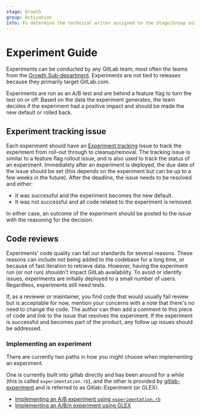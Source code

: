 ```yaml
---
stage: Growth
group: Activation
info: To determine the technical writer assigned to the Stage/Group associated with this page, see https://about.gitlab.com/handbook/engineering/ux/technical-writing/#assignments
---
```


# Experiment Guide

Experiments can be conducted by any GitLab team, most often the teams from the [Growth Sub-department](https://about.gitlab.com/handbook/engineering/development/growth/). Experiments are not tied to releases because they primarily target GitLab.com.

Experiments are run as an A/B test and are behind a feature flag to turn the test on or off. Based on the data the experiment generates, the team decides if the experiment had a positive impact and should be made the new default or rolled back.

## Experiment tracking issue

Each experiment should have an [Experiment tracking](https://gitlab.com/groups/gitlab-org/-/issues?scope=all&utf8=%E2%9C%93&state=opened&label_name[]=growth%20experiment&search=%22Experiment+tracking%22) issue to track the experiment from roll-out through to cleanup/removal. The tracking issue is similar to a feature flag rollout issue, and is also used to track the status of an experiment. Immediately after an experiment is deployed, the due date of the issue should be set (this depends on the experiment but can be up to a few weeks in the future).
After the deadline, the issue needs to be resolved and either:

- It was successful and the experiment becomes the new default.
- It was not successful and all code related to the experiment is removed.

In either case, an outcome of the experiment should be posted to the issue with the reasoning for the decision.

## Code reviews

Experiments' code quality can fail our standards for several reasons. These reasons can include not being added to the codebase for a long time, or because of fast iteration to retrieve data. However, having the experiment run (or not run) shouldn't impact GitLab availability. To avoid or identify issues, experiments are initially deployed to a small number of users. Regardless, experiments still need tests.

If, as a reviewer or maintainer, you find code that would usually fail review but is acceptable for now, mention your concerns with a note that there's no need to change the code. The author can then add a comment to this piece of code and link to the issue that resolves the experiment. If the experiment is successful and becomes part of the product, any follow up issues should be addressed.

### Implementing an experiment

There are currently two paths in how you might choose when implementing an experiment.

One is currently built into gitlab directly and has been around for a while (this is called `experimentation.rb`), and the other is provided by [gitlab-experiment](https://gitlab.com/gitlab-org/gitlab-experiment) and is referred to as Gitlab::Experiment (or GLEX).

- [Implementing an A/B experiment using `experimentation.rb`](experimentation.md)
- [Implementing an A/B/n experiment using GLEX](gitlab_experiment.md)
